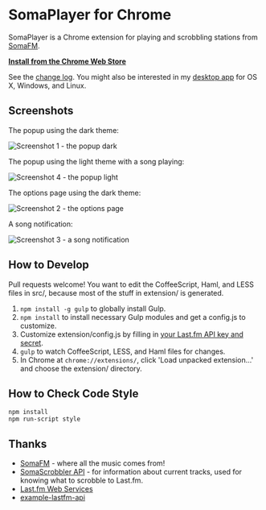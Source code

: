 # SomaPlayer for Chrome

SomaPlayer is a Chrome extension for playing and scrobbling stations from [SomaFM](http://somafm.com).

**[Install from the Chrome Web Store](https://chrome.google.com/webstore/detail/somaplayer/dpcghdgbhjkihgnnbojldhjmcbieofgo?hl=en&gl=US&authuser=1)**

See the [change log](CHANGELOG.md). You might also be interested in my [desktop app](https://github.com/cheshire137/huxleyfm) for OS X, Windows, and Linux.

## Screenshots

The popup using the dark theme:

![Screenshot 1 - the popup dark](https://raw.githubusercontent.com/cheshire137/soma-chrome/master/screenshot.png)

The popup using the light theme with a song playing:

![Screenshot 4 - the popup light](https://raw.githubusercontent.com/cheshire137/soma-chrome/master/screenshot4.png)

The options page using the dark theme:

![Screenshot 2 - the options page](https://raw.githubusercontent.com/cheshire137/soma-chrome/master/screenshot2.png)

A song notification:

![Screenshot 3 - a song notification](https://raw.githubusercontent.com/cheshire137/soma-chrome/master/screenshot3.png)

## How to Develop

Pull requests welcome! You want to edit the CoffeeScript, Haml, and LESS files in src/, because most of the stuff in extension/ is generated.

1. `npm install -g gulp` to globally install Gulp.
1. `npm install` to install necessary Gulp modules and get a config.js to customize.
1. Customize extension/config.js by filling in [your Last.fm API key and secret](http://www.last.fm/api/accounts).
1. `gulp` to watch CoffeeScript, LESS, and Haml files for changes.
1. In Chrome at `chrome://extensions/`, click 'Load unpacked extension...' and choose the extension/ directory.

## How to Check Code Style

    npm install
    npm run-script style

## Thanks

- [SomaFM](http://somafm.com/) - where all the music comes from!
- [SomaScrobbler API](http://api.somascrobbler.com/) - for information about current tracks, used for knowing what to scrobble to Last.fm.
- [Last.fm Web Services](http://www.last.fm/api)
- [example-lastfm-api](https://github.com/soundsuggest/example-lastfm-api)
